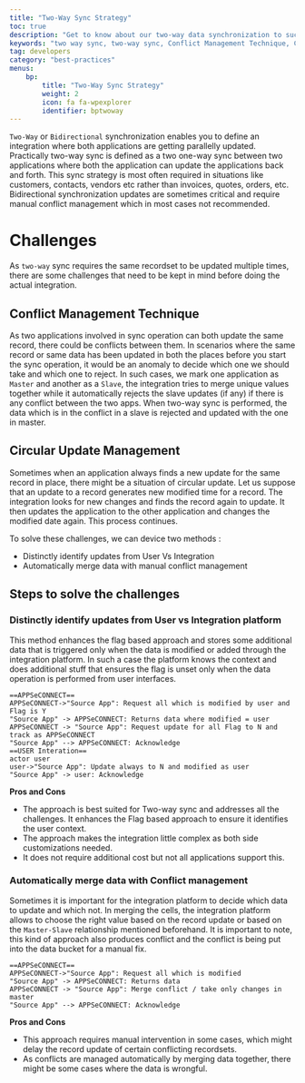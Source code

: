 ```yaml
---
title: "Two-Way Sync Strategy"
toc: true
description: "Get to know about our two-way data synchronization to successfully perform your business integration."
keywords: "two way sync, two-way sync, Conflict Management Technique, Circular Update Management, Distinctly identify updates from User vs Integration platform, Automatically merge data with Conflict management"
tag: developers
category: "best-practices"
menus: 
    bp:
        title: "Two-Way Sync Strategy"
        weight: 2
        icon: fa fa-wpexplorer
        identifier: bptwoway
---
```


`Two-Way` or `Bidirectional` synchronization enables you to define an integration where both applications are getting parallelly updated. 
Practically two-way sync is defined as a two one-way sync between two applications where both the application can update the applications back and forth. 
This sync strategy is most often required in situations like customers, contacts, vendors etc 
rather than invoices, quotes, orders, etc. Bidirectional synchronization updates are sometimes critical and require manual 
conflict management which in most cases not recommended. 

# Challenges

As `two-way` sync requires the same recordset to be updated multiple times, there are some 
challenges that need to be kept in mind before doing the actual integration.

## Conflict Management Technique 

As two applications involved in sync operation can both update the same record, there could be conflicts between them. 
In scenarios where the same record or same data has been updated in both the places before you start the sync 
operation, it would be an anomaly to decide which one we should take and which one to reject. In such cases, 
we mark one application as `Master` and another as a `Slave`, the integration tries to merge unique values together 
while it automatically rejects the slave updates (if any) if there is any conflict between the two apps. 
When two-way sync is performed, the data which is in the conflict in a slave is rejected and updated with the 
one in master. 

## Circular Update Management 

Sometimes when an application always finds a new update for the same record in place, there might be a situation 
of circular update. Let us suppose that an update to a record generates new modified time for a record. 
The integration looks for new changes and finds the record again to update. It then updates the application to 
the other application and changes the modified date again. This process continues. 

To solve these challenges, we can device two methods :

- Distinctly identify updates from User Vs Integration  
- Automatically merge data with manual conflict management  

## Steps to solve the challenges

### Distinctly identify updates from User vs Integration platform

This method enhances the flag based approach and stores some additional data that is triggered only when the data is 
modified or added through the integration platform. In such a case the platform knows the context and does additional 
stuff that ensures the flag is unset only when the data operation is performed from user interfaces. 

```plantuml!
==APPSeCONNECT== 
APPSeCONNECT->"Source App": Request all which is modified by user and Flag is Y
"Source App" -> APPSeCONNECT: Returns data where modified = user
APPSeCONNECT -> "Source App": Request update for all Flag to N and track as APPSeCONNECT
"Source App" --> APPSeCONNECT: Acknowledge
==USER Interation==
actor user
user->"Source App": Update always to N and modified as user
"Source App" -> user: Acknowledge
```


**Pros and Cons**

- The approach is best suited for Two-way sync and addresses all the challenges. It enhances the Flag based approach to ensure it identifies the user context. 
- The approach makes the integration little complex as both side customizations needed. 
- It does not require additional cost but not all applications support this. 

### Automatically merge data with Conflict management

Sometimes it is important for the integration platform to decide which data to update and which not. In merging the cells, 
the integration platform allows to choose the right value based on the record update or based on the `Master-Slave` relationship 
mentioned beforehand. It is important to note, this kind of approach also produces conflict and the conflict is being put into 
the data bucket for a manual fix.

```plantuml!
==APPSeCONNECT== 
APPSeCONNECT->"Source App": Request all which is modified
"Source App" -> APPSeCONNECT: Returns data
APPSeCONNECT -> "Source App": Merge conflict / take only changes in master
"Source App" --> APPSeCONNECT: Acknowledge 
```

**Pros and Cons**

- This approach requires manual intervention in some cases, which might delay the record update of certain conflicting recordsets.
- As conflicts are managed automatically by merging data together, there might be some cases where the data is wrongful.


